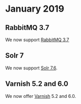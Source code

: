 # January 2019

## RabbitMQ 3.7

We now support [RabbitMQ 3.7](/configuration/services/rabbitmq.md)

## Solr 7

We now support [Solr 7.6](/configuration/services/solr.md).

## Varnish 5.2 and 6.0

We now offer [Varnish](/configuration/services/varnish.md) 5.2 and 6.0.
